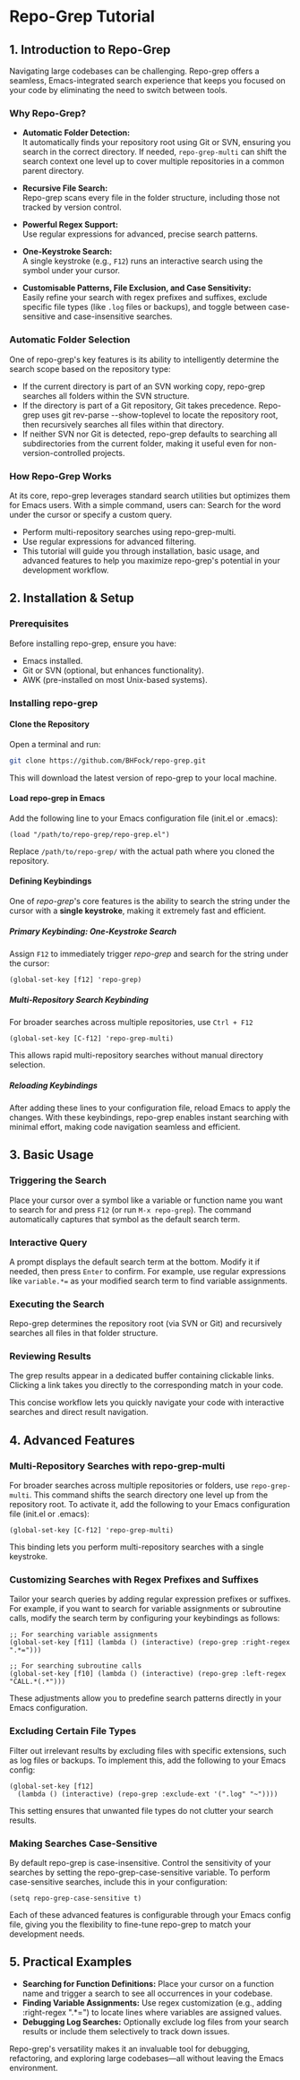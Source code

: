 # Repo-Grep Tutorial

## 1. Introduction to Repo-Grep

Navigating large codebases can be challenging. Repo-grep offers a seamless, Emacs-integrated search experience that keeps you focused on your code by eliminating the need to switch between tools.

### Why Repo-Grep?

- **Automatic Folder Detection:**  
  It automatically finds your repository root using Git or SVN, ensuring you search in the correct directory. If needed, `repo-grep-multi` can shift the search context one level up to cover multiple repositories in a common parent directory.
  
- **Recursive File Search:**  
  Repo-grep scans every file in the folder structure, including those not tracked by version control.

- **Powerful Regex Support:**  
  Use regular expressions for advanced, precise search patterns.

- **One-Keystroke Search:**  
  A single keystroke (e.g., `F12`) runs an interactive search using the symbol under your cursor.

- **Customisable Patterns, File Exclusion, and Case Sensitivity:**  
  Easily refine your search with regex prefixes and suffixes, exclude specific file types (like `.log` files or backups), and toggle between case-sensitive and case-insensitive searches.

### Automatic Folder Selection

One of repo-grep's key features is its ability to intelligently determine the search scope based on the repository type:

* If the current directory is part of an SVN working copy, repo-grep searches all folders within the SVN structure.
* If the directory is part of a Git repository, Git takes precedence. Repo-grep uses git rev-parse --show-toplevel to locate the repository root, then recursively searches all files within that directory.
* If neither SVN nor Git is detected, repo-grep defaults to searching all subdirectories from the current folder, making it useful even for non-version-controlled projects.

### How Repo-Grep Works

At its core, repo-grep leverages standard search utilities but optimizes them for Emacs users. With a simple command, users can:
Search for the word under the cursor or specify a custom query.

* Perform multi-repository searches using repo-grep-multi.
* Use regular expressions for advanced filtering.
* This tutorial will guide you through installation, basic usage, and advanced features to help you maximize repo-grep's potential in your development workflow.

## 2. Installation & Setup

### Prerequisites

Before installing repo-grep, ensure you have:

* Emacs installed.
* Git or SVN (optional, but enhances functionality).
* AWK (pre-installed on most Unix-based systems).

### Installing repo-grep

#### Clone the Repository

Open a terminal and run:

```sh
git clone https://github.com/BHFock/repo-grep.git
```
This will download the latest version of repo-grep to your local machine.

#### Load repo-grep in Emacs

Add the following line to your Emacs configuration file (init.el or .emacs):

```elsip
(load "/path/to/repo-grep/repo-grep.el")
```

Replace `/path/to/repo-grep/` with the actual path where you cloned the repository.

#### Defining Keybindings

One of *repo-grep*'s core features is the ability to search the string under the cursor with a **single keystroke**, making it extremely fast and efficient.

##### Primary Keybinding: One-Keystroke Search
Assign `F12` to immediately trigger *repo-grep* and search for the string under the cursor:

```elisp
(global-set-key [f12] 'repo-grep)
```

##### Multi-Repository Search Keybinding

For broader searches across multiple repositories, use `Ctrl + F12`

```elisp
(global-set-key [C-f12] 'repo-grep-multi)
```

This allows rapid multi-repository searches without manual directory selection.

##### Reloading Keybindings

After adding these lines to your configuration file, reload Emacs to apply the changes. With these keybindings, repo-grep enables instant searching with minimal effort, making code navigation seamless and efficient.

## 3. Basic Usage

### Triggering the Search  
Place your cursor over a symbol like a variable or function name you want to search for and press `F12` (or run `M-x repo-grep`). The command automatically captures that symbol as the default search term.

### Interactive Query 
A prompt displays the default search term at the bottom. Modify it if needed, then press `Enter` to confirm. For example, use regular expressions like `variable.*=` as your modified search term to find variable assignments.

### Executing the Search 
Repo-grep determines the repository root (via SVN or Git) and recursively searches all files in that folder structure.

### Reviewing Results  
The grep results appear in a dedicated buffer containing clickable links. Clicking a link takes you directly to the corresponding match in your code.

This concise workflow lets you quickly navigate your code with interactive searches and direct result navigation.

## 4. Advanced Features

### Multi-Repository Searches with repo-grep-multi

For broader searches across multiple repositories or folders, use `repo-grep-multi`. This command shifts the search directory one level up from the repository root. To activate it, add the following to your Emacs configuration file (init.el or .emacs):

```elisp
(global-set-key [C-f12] 'repo-grep-multi)
```

This binding lets you perform multi-repository searches with a single keystroke.

### Customizing Searches with Regex Prefixes and Suffixes

Tailor your search queries by adding regular expression prefixes or suffixes. For example, if you want to search for variable assignments or subroutine calls, modify the search term by configuring your keybindings as follows:
 
```elisp
;; For searching variable assignments
(global-set-key [f11] (lambda () (interactive) (repo-grep :right-regex ".*=")))

;; For searching subroutine calls
(global-set-key [f10] (lambda () (interactive) (repo-grep :left-regex "CALL.*(.*")))
```

These adjustments allow you to predefine search patterns directly in your Emacs configuration.

### Excluding Certain File Types

Filter out irrelevant results by excluding files with specific extensions, such as log files or backups. To implement this, add the following to your Emacs config:

```elisp
(global-set-key [f12] 
  (lambda () (interactive) (repo-grep :exclude-ext '(".log" "~"))))
```

This setting ensures that unwanted file types do not clutter your search results.

### Making Searches Case-Sensitive

By default repo-grep is case-insensitive. Control the sensitivity of your searches by setting the repo-grep-case-sensitive variable. To perform case-sensitive searches, include this in your configuration:

```elisp
(setq repo-grep-case-sensitive t)
```

Each of these advanced features is configurable through your Emacs config file, giving you the flexibility to fine-tune repo-grep to match your development needs.


## 5. Practical Examples

* **Searching for Function Definitions:** Place your cursor on a function name and trigger a search to see all occurrences in your codebase.
* **Finding Variable Assignments:** Use regex customization (e.g., adding :right-regex ".*=") to locate lines where variables are assigned values.
* **Debugging Log Searches:** Optionally exclude log files from your search results or include them selectively to track down issues.

Repo-grep's versatility makes it an invaluable tool for debugging, refactoring, and exploring large codebases—all without leaving the Emacs environment.
